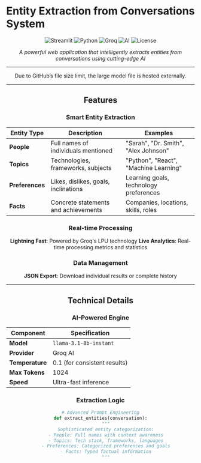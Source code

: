 # Entity Extraction from Conversations System

<div align="center">

![Streamlit](https://img.shields.io/badge/Streamlit-FF4B4B?style=for-flat&logo=Streamlit&logoColor=white)
![Python](https://img.shields.io/badge/Python-3776AB?style=for-flat&logo=python&logoColor=white)
![Groq](https://img.shields.io/badge/Groq-00FF00?style=for-flat&logo=groq&logoColor=black)
![AI](https://img.shields.io/badge/AI-Powered-FF6B6B?style=for-flat)
![License](https://img.shields.io/badge/License-MIT-green?style=for-flat)

*A powerful web application that intelligently extracts entities from conversations using cutting-edge AI*

---

Due to GitHub’s file size limit, the large model file is hosted externally.

---

##  Features

### Smart Entity Extraction
| Entity Type | Description | Examples |
|-------------|-------------|----------|
| **People** | Full names of individuals mentioned | "Sarah", "Dr. Smith", "Alex Johnson" |
| **Topics** | Technologies, frameworks, subjects | "Python", "React", "Machine Learning" |
| **Preferences** | Likes, dislikes, goals, inclinations | Learning goals, technology preferences |
| **Facts** | Concrete statements and achievements | Companies, locations, skills, roles |

###  Real-time Processing
**Lightning Fast**: Powered by Groq's LPU technology
**Live Analytics**: Real-time processing metrics and statistics


###  Data Management
**JSON Export**: Download individual results or complete history


---

##  Technical Details

### AI-Powered Engine

<div align="center">

| Component | Specification |
|-----------|---------------|
| **Model** | `llama-3.1-8b-instant` |
| **Provider** | Groq AI |
| **Temperature** | 0.1 (for consistent results) |
| **Max Tokens** | 1024 |
| **Speed** | Ultra-fast inference |

</div>

###  Extraction Logic

```python
# Advanced Prompt Engineering
def extract_entities(conversation):
    """
    Sophisticated entity categorization:
    - People: Full names with context awareness
    - Topics: Tech stack, frameworks, languages
    - Preferences: Categorized preferences and goals
    - Facts: Typed factual information
    """
